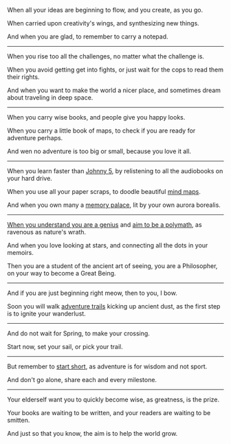 When all your ideas are beginning to flow,
and you create, as you go.

When carried upon creativity's wings,
and synthesizing new things.

And when you are glad,
to remember to carry a notepad.

---

When you rise too all the challenges,
no matter what the challenge is.

When you avoid getting get into fights,
or just wait for the cops to read them their rights.

And when you want to make the world a nicer place,
and sometimes dream about traveling in deep space.

---

When you carry wise books,
and people give you happy looks.

When you carry a little book of maps,
to check if you are ready for adventure perhaps.

And wen no adventure is too big or small,
because you love it all.

---



When you learn faster than [Johnny 5][1],
by relistening to all the audiobooks on your hard drive.

When you use all your paper scraps,
to doodle beautiful [mind maps][2].

And when you own many a [memory palace][3],
lit by your own aurora borealis.

---

[When you understand you are a genius][4] and [aim to be a polymath][5],
as ravenous as nature's wrath.

And when you love looking at stars,
and connecting all the dots in your memoirs.

Then you are a student of the ancient art of seeing,
you are a Philosopher, on your way to become a Great Being.

---

And if you are just beginning right meow,
then to you, I bow.

Soon you will walk [adventure trails][6] kicking up ancient dust,
as the first step is to ignite your wanderlust.

---

And do not wait for Spring,
to make your crossing.

Start now, set your sail,
or pick your trail.

---

But remember to [start short][7],
as adventure is for wisdom and not  sport.

And don't go alone,
share each and every milestone.

---

Your elderself want you to quickly become wise,
as greatness, is the prize.

Your books are waiting to be written,
and your readers are waiting to be smitten.

And just so that you know,
the aim is to help the world grow.

[1]: https://www.youtube.com/watch?v=WnTKllDbu5o
[2]: https://www.youtube.com/watch?v=DdHG66opp5Y
[3]: https://www.youtube.com/watch?v=PIbz_gKw0XY
[4]: https://www.youtube.com/watch?v=mQPEZdBTOeE
[5]: https://www.youtube.com/watch?v=0wY0oTsQ9Lc
[6]: https://www.youtube.com/watch?v=Ytk9jAkTuA4
[7]: https://www.youtube.com/watch?v=68jy3_ABvRo
